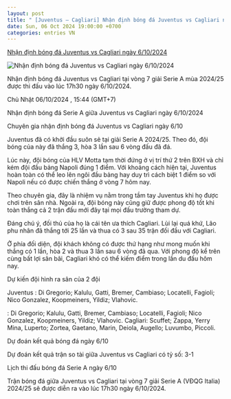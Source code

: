 ```yaml
---
layout: post
title: " [Juventus – Cagliari] Nhận định bóng đá Juventus vs Cagliari ngày 6/10/2024"
date: Sun, 06 Oct 2024 19:00:00 +0700
categories: entries VN
---
```

[Nhận định bóng đá Juventus vs Cagliari ngày 6/10/2024](https://nongnghiep.vn/nhan-dinh-juventus-vs-cagliari-giai-serie-a-ngay-6-10-2024-d402734.html)

![Nhận định bóng đá Juventus vs Cagliari ngày 6/10/2024](https://t.ex-cdn.com/nongnghiep.vn/560w/files/content/2024/10/06/truc-tiep-bong-da-juventus-vs-cagliari-6-10-152351_449-154412.jpg)

Nhận định bóng đá Juventus vs Cagliari tại vòng 7 giải Serie A mùa 2024/25 được thi đấu vào lúc 17h30 ngày 6/10/2024.

Chủ Nhật 06/10/2024 , 15:44 (GMT+7)

Nhận định bóng đá Serie A giữa Juventus vs Cagliari ngày 6/10/2024

Chuyên gia nhận định bóng đá Juventus vs Cagliari ngày 6/10

Juventus đã có khởi đầu suôn sẻ tại giải Serie A 2024/25. Theo đó, đội bóng của này đã thắng 3, hòa 3 lần sau 6 vòng đấu đã đá.

Lúc này, đội bóng của HLV Motta tạm thời đứng ở vị trí thứ 2 trên BXH và chỉ kém đội đầu bảng Napoli đúng 1 điểm. Với khoảng cách hiện tại, Juventus hoàn toàn có thể leo lên ngôi đầu bảng hay duy trì cách biệt 1 điểm so với Napoli nếu có được chiến thắng ở vòng 7 hôm nay.

Theo chuyên gia, đây là nhiệm vụ nằm trong tầm tay Juventus khi họ được chơi trên sân nhà. Ngoài ra, đội bóng này cũng giữ được phong độ tốt khi toàn thắng cả 2 trận đấu mới đây tại mọi đấu trường tham dự.

Đáng chú ý, đối thủ của họ là cái tên ưa thích Cagliari. Lùi lại quá khứ, Lão phu nhân đã thắng tới 25 lần và thua có 3 sau 35 trận đối đầu với Cagliari.

Ở phía đối diện, đội khách không có được thứ hạng như mong muốn khi thắng có 1 lần, hòa 2 và thua 3 lần sau 6 vòng đã qua. Với phong độ kể trên cùng bất lợi sân bãi, Cagliari khó có thể kiếm điểm trong lần du đấu hôm nay.

Dự kiến đội hình ra sân của 2 đội

Juventus : Di Gregorio; Kalulu, Gatti, Bremer, Cambiaso; Locatelli, Fagioli; Nico Gonzalez, Koopmeiners, Yildiz; Vlahovic.

: Di Gregorio; Kalulu, Gatti, Bremer, Cambiaso; Locatelli, Fagioli; Nico Gonzalez, Koopmeiners, Yildiz; Vlahovic. Cagliari: Scuffet; Zappa, Yerry Mina, Luperto; Zortea, Gaetano, Marin, Deiola, Augello; Luvumbo, Piccoli.

Dự đoán kết quả bóng đá ngày 6/10

Dự đoán kết quả trận so tài giữa Juventus vs Cagliari có tỷ số: 3-1

Lịch thi đấu bóng đá Serie A ngày 6/10

Trận bóng đá giữa Juventus vs Cagliari tại vòng 7 giải Serie A (VĐQG Italia) 2024/25 sẽ được diễn ra vào lúc 17h30 ngày 6/10/2024.

